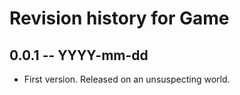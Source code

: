 # Revision history for Game

## 0.0.1 -- YYYY-mm-dd

* First version. Released on an unsuspecting world.
